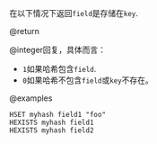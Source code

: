 在以下情况下返回`field`是存储在`key`.

@return

@integer回复，具体而言：

*   `1`如果哈希包含`field`.
*   `0`如果哈希不包含`field`或`key`不存在。

@examples

```cli
HSET myhash field1 "foo"
HEXISTS myhash field1
HEXISTS myhash field2
```
